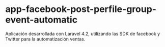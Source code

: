 # app-facebook-post-perfile-group-event-automatic

Aplicación desarrollada con Laravel 4.2, utilizando las SDK de facebook y Twitter para la automatización ventas.
